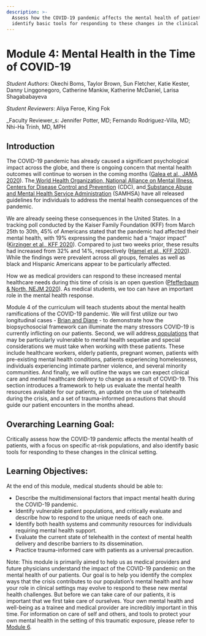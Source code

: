 ```yaml
---
description: >-
  Assess how the COVID-19 pandemic affects the mental health of patients and
  identify basic tools for responding to these changes in the clinical setting.
---
```


# Module 4: Mental Health in the Time of COVID-19

_Student Authors_:  Okechi Boms, Taylor Brown, Sun Fletcher, Katie Kester, Danny Linggonegoro, Catherine Mankiw, Katherine McDaniel, Larisa Shagababayeva

_Student Reviewers_: Aliya Feroe, King Fok

_Faculty Reviewer_s: Jennifer Potter, MD; Fernando Rodriguez-Villa, MD; Nhi-Ha Trinh, MD, MPH

## Introduction

The COVID-19 pandemic has already caused a significant psychological impact across the globe, and there is ongoing concern that mental health outcomes will continue to worsen in the coming months \([Galea et al., JAMA 2020](https://jamanetwork.com/journals/jamainternalmedicine/fullarticle/2764404)\). The[ World Health Organization](https://www.who.int/docs/default-source/coronaviruse/mental-health-considerations.pdf),[ National Alliance on Mental Illness](https://www.nami.org/covid-19-guide), [Centers for Disease Control and Prevention](https://www.cdc.gov/coronavirus/2019-ncov/daily-life-coping/managing-stress-anxiety.html) \(CDC\), and[ Substance Abuse and Mental Health Service Administration](https://www.samhsa.gov/coronavirus) \(SAMHSA\) have all released guidelines for individuals to address the mental health consequences of the pandemic.

We are already seeing these consequences in the United States. In a tracking poll conducted by the Kaiser Family Foundation \(KFF\) from March 25th to 30th, 45% of Americans stated that the pandemic had affected their mental health, with 19% expressing the pandemic had a “major impact” \([Kirzinger et al., KFF 2020](https://www.kff.org/health-reform/report/kff-health-tracking-poll-early-april-2020/)\). Compared to just two weeks prior, these results had increased from 32% and 14%, respectively \([Hamel et al., KFF 2020](https://www.kff.org/global-health-policy/poll-finding/kff-coronavirus-poll-march-2020/)\). While the findings were prevalent across all groups, females as well as black and Hispanic Americans appear to be particularly affected.

How we as medical providers can respond to these increased mental healthcare needs during this time of crisis is an open question \([Pfefferbaum & North, NEJM 2020](https://www.nejm.org/doi/full/10.1056/NEJMp2008017?query=recirc_top_ribbon_article_3)\). As medical students, we too can have an important role in the mental health response. 

Module 4 of the curriculum will teach students about the mental health ramifications of the COVID-19 pandemic. We will first utilize our two longitudinal cases - [Brian and Diane](https://curriculum.covidstudentresponse.org/curriculum-overview/cases) - to demonstrate how the biopsychosocial framework can illuminate the many stressors COVID-19 is currently inflicting on our patients. Second, we will address[ populations](special-considerations-for-at-risk-populations.md) that may be particularly vulnerable to mental health sequelae and special considerations we must take when working with these patients. These include healthcare workers, elderly patients, pregnant women, patients with pre-existing mental health conditions, patients experiencing homelessness, individuals experiencing intimate partner violence, and several minority communities. And finally, we will outline the ways we can expect clinical care and mental healthcare delivery to change as a result of COVID-19. This section introduces a framework to help us evaluate the mental health resources available for our patients, an update on the use of telehealth during the crisis, and a set of trauma-informed precautions that should guide our patient encounters in the months ahead.

## Overarching Learning Goal: 

Critically assess how the COVID-19 pandemic affects the mental health of patients, with a focus on specific at-risk populations, and also identify basic tools for responding to these changes in the clinical setting. 

## Learning Objectives: 

At the end of this module, medical students should be able to: 

* Describe the multidimensional factors that impact mental health during the COVID-19 pandemic.
* Identify vulnerable patient populations, and critically evaluate and describe how to respond to the unique needs of each one. 
* Identify both health systems and community resources for individuals requiring mental health support.
* Evaluate the current state of telehealth in the context of mental health delivery and describe barriers to its dissemination.
* Practice trauma-informed care with patients as a universal precaution.

Note: This module is primarily aimed to help us as medical providers and future physicians understand the impact of the COVID-19 pandemic on the mental health of our patients. Our goal is to help you identify the complex ways that the crisis contributes to our population’s mental health and how your role in clinical settings may evolve to respond to these new mental health challenges. But before we can take care of our patients, it is important that we first take care of ourselves. Your own mental health and well-being as a trainee and medical provider are incredibly important in this time. For information on care of self and others, and tools to protect your own mental health in the setting of this traumatic exposure, please refer to [Module 6](https://curriculum.covidstudentresponse.org/module-5-training-for-medical-student-specific-roles/managing-anxiety-and-stress-and-promoting-self-care).


